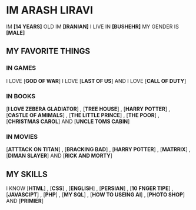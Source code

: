 # IM ARASH LIRAVI 


 IM  **[14 YEARS]**  OLD IM  **[IRANIAN]**  I LIVE IN  **[BUSHEHR]**  MY GENDER IS  **[MALE]**



## MY FAVORITE THINGS


### IN GAMES

 I LOVE  [**GOD OF WAR**]   I LOVE  [**LAST OF US**]  AND I LOVE  [**CALL OF DUTY**]

### IN BOOKS

 [**I LOVE ZEBERA GLADIATOR**]  ,
 [**TREE HOUSE**]  ,
 [**HARRY POTTER**]  ,
 [**CASTLE OF AMIMALS**]  ,
 [**THE LITTLE PRINCE**]  ,
 [**THE POOR**]  ,
 [**CHRISTMAS CAROL**]  AND
 [**UNCLE TOMS CABIN**] 
 ### IN MOVIES
 [**ATTTACK ON TITAN**]  ,  [**BRACKING BAD**]  ,  [**HARRY POTTER**]  ,  [**MATRRIX**]  ,  [**DIMAN SLAYER**]  AND   [**RICK AND MORTY**]
## MY SKILLS
I KNOW [**HTML**]  ,  [**CSS**]  ,  [**ENGLISH**]  ,  [**PERSIAN**]  ,  [**10 FNGER TIPE**]  ,  [**JAVASCIPT**]  ,  [**PHP**]  ,  [**MY SQL**]  ,  [**HOW TO USEING AI**]  ,  [**PHOTO SHOP**]  AND  [**PRIMIER**]
